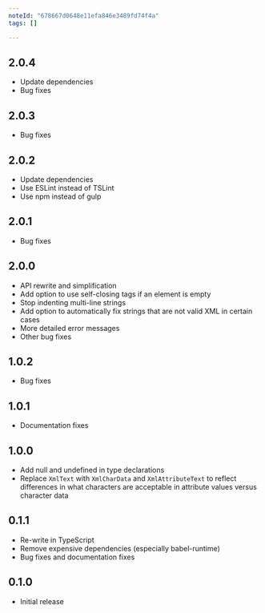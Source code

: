 ```yaml
---
noteId: "678667d0648e11efa846e3489fd74f4a"
tags: []

---
```


## 2.0.4 ##

* Update dependencies
* Bug fixes

## 2.0.3 ##

* Bug fixes

## 2.0.2 ##

* Update dependencies
* Use ESLint instead of TSLint
* Use npm instead of gulp

## 2.0.1 ##

* Bug fixes

## 2.0.0 ##

* API rewrite and simplification
* Add option to use self-closing tags if an element is empty
* Stop indenting multi-line strings
* Add option to automatically fix strings that are not valid XML in certain
  cases
* More detailed error messages
* Other bug fixes

## 1.0.2 ##

* Bug fixes

## 1.0.1 ##

* Documentation fixes

## 1.0.0 ##

* Add null and undefined in type declarations
* Replace `XmlText` with `XmlCharData` and `XmlAttributeText` to reflect
  differences in what characters are acceptable in attribute values versus
  character data

## 0.1.1 ##

* Re-write in TypeScript
* Remove expensive dependencies (especially babel-runtime)
* Bug fixes and documentation fixes

## 0.1.0 ##

* Initial release
